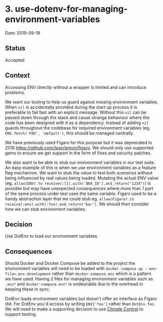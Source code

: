 # 3. use-dotenv-for-managing-environment-variables

Date: 2019-09-19

## Status

Accepted

## Context

Accessing ENV directly without a wrapper is limited and can introduce problems.

We want our tooling to help us guard against missing environment variables. When
`nil` is accidentally provided during the start up process it is preferable to
fail fast with an explicit message. Without this `nil` can be passed down
through the stack and cause strange behaviour where the code has been designed
with it as a dependency. Instead of adding `nil` guards throughout the codebase
for required environment variables (eg. `ENV.fetch('FOO', 'default')`, this
should be managed centrally.

We have previously used Figaro for this purpose but it was deprecated in 2016
https://github.com/laserlemon/figaro. We should only use supported gems to
ensure we get support in the form of fixes and security patches.

We also want to be able to stub our environment variables in our test suite. An
easy example of this is when we use environment variables as a feature flag
mechanism. We want to stub the value to test both scenarios without being
influenced by real values being loaded. Mutating the actual ENV value (eg.
`allow(ENV).to receive(:[]).with('BOX_ID').and_return("1234")`) is possible but
may have unexpected consequences where more than 1 part of the same process
under test uses the same variable. Figaro used to be a handy abstraction layer
that we could stub eg.
`allow(Figaro).to receive(:env).with(:foo).and_return('bar')`. We should then
consider how we can stub environment variables.

## Decision

Use DotEnv to load our environment variables.

## Consequences

Should Docker and Docker Compose be added to the project the environment
variables will need to be loaded with
`docker compose up --env-file=.env.development` rather than `docker-compose.env`
which is a pattern we have used. Having 2 files for managing environment
variables such as `.env*` and `docker-compose.env*` is undesirable due to the
overhead in keeping these in sync.

DotEnv loads environment variables but doesn't offer an interface as Figaro did.
For DotEnv you'd access by writing `ENV['foo']` rather than `DotEnv.foo`. We
will need to make a supporting decision to use
[Climate Control](https://thoughtbot.com/blog/testing-and-environment-variables#use-climate-control)
to support testing.
